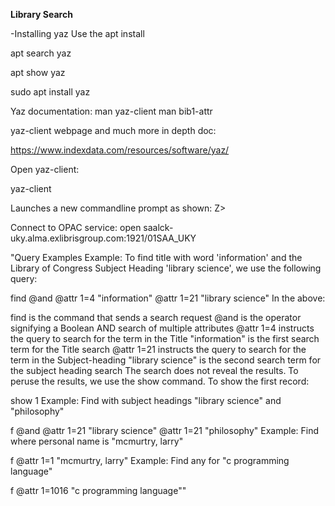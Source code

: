 **Library Search**

-Installing yaz
Use the apt install

apt search yaz

apt show yaz

sudo apt install yaz

Yaz documentation:
man yaz-client
man bib1-attr

yaz-client webpage and much more in depth doc:

https://www.indexdata.com/resources/software/yaz/

Open yaz-client:

yaz-client

Launches a new commandline prompt as shown:
Z>

Connect to OPAC service:
open saalck-uky.alma.exlibrisgroup.com:1921/01SAA_UKY

"Query Examples
Example:
To find title with word 'information' and the Library of Congress Subject Heading 'library science', we use the following query:

find @and @attr 1=4 "information" @attr 1=21 "library science"
In the above:

find is the command that sends a search request
@and is the operator signifying a Boolean AND search of multiple attributes
@attr 1=4 instructs the query to search for the term in the Title
"information" is the first search term for the Title search
@attr 1=21 instructs the query to search for the term in the Subject-heading
"library science" is the second search term for the subject heading search
The search does not reveal the results. To peruse the results, we use the show command. To show the first record:

show 1
Example:
Find with subject headings "library science" and "philosophy"

f @and @attr 1=21 "library science" @attr 1=21 "philosophy"
Example:
Find where personal name is "mcmurtry, larry"

f @attr 1=1 "mcmurtry, larry"
Example:
Find any for "c programming language"

f @attr 1=1016 "c programming language""
